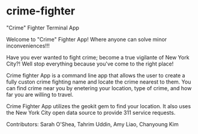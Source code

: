 # crime-fighter
"Crime" Fighter Terminal App

Welcome to "Crime" Fighter App! Where anyone can solve minor inconveniences!!!

Have you ever wanted to fight crime; become a true vigilante of New York City?! Well stop everything because you've come to the right place!

Crime fighter App is a command line app that allows the user to create a fully custon crime fighting name and locate the crime nearest to them. You can find crime near you by enetering your location, type of crime, and how far you are willing to travel. 

Crime Fighter App utilizes the geokit gem to find your location. It also uses the New York City open data source to provide 311 service requests. 

Contributors: Sarah O'Shea, Tahrim Uddin, Amy Liao, Chanyoung Kim 




